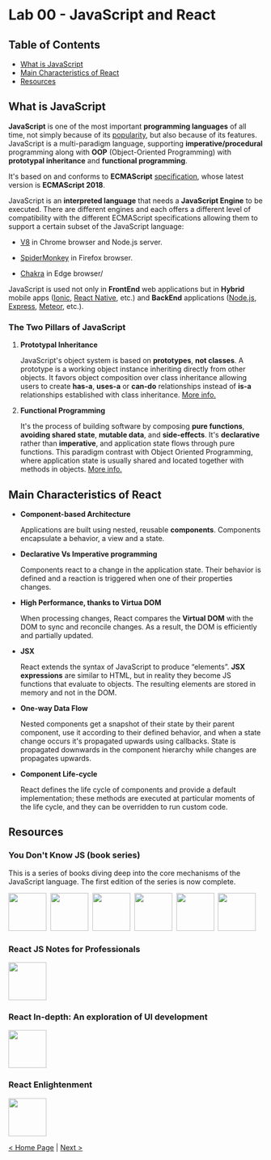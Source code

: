 
# Lab 00 - JavaScript and React

## Table of Contents

- [What is JavaScript](#what-is-javascript)
- [Main Characteristics of React](#main-characteristics-of-react)
- [Resources](#resources)

## What is JavaScript

**JavaScript** is one of the most important **programming languages**
of all time, not simply because of its
[popularity](https://www.tiobe.com/tiobe-index), but also because of
its features.  JavaScript is a multi-paradigm language, supporting
**imperative/procedural** programming along with **OOP**
(Object-Oriented Programming) with **prototypal inheritance**
and **functional programming**.

It's based on and conforms to **ECMAScript**
[specification](https://www.ecma-international.org/publications/files/ECMA-ST/Ecma-262.pdf),
whose latest version is **ECMAScript 2018**.

JavaScript is an **interpreted language** that needs a **JavaScript
Engine** to be executed.  There are different engines and each offers
a different level of compatibility with the different ECMAScript
specifications allowing them to support a certain subset of the
JavaScript language:

* [V8](https://developers.google.com/v8/) in Chrome browser and
  Node.js server.

* [SpiderMonkey](https://developer.mozilla.org/en-US/docs/Mozilla/Projects/SpiderMonkey)
  in Firefox browser.

* [Chakra](https://github.com/Microsoft/ChakraCore) in Edge browser/

JavaScript is used not only in **FrontEnd** web applications but in
**Hybrid** mobile apps ([Ionic](https://ionicframework.com/), [React
Native](http://www.reactnative.com/), etc.) and **BackEnd**
applications ([Node.js](https://nodejs.org/),
[Express](https://www.express.com/),
[Meteor](https://www.meteor.com/), etc.).

### The Two Pillars of JavaScript

1. **Prototypal Inheritance**

    JavaScript's object system is based on **prototypes**, **not
    classes**.  A prototype is a working object instance inheriting
    directly from other objects.  It favors object composition over
    class inheritance allowing users to create **has-a**, **uses-a**
    or **can-do** relationships instead of **is-a** relationships
    established with class inheritance.  [More
    info.](https://medium.com/javascript-scene/master-the-javascript-interview-what-s-the-difference-between-class-prototypal-inheritance-e4cd0a7562e9)

2. **Functional Programming**

    It's the process of building software by composing **pure
    functions**, **avoiding shared state**, **mutable data**, and
    **side-effects**.  It's **declarative** rather than
    **imperative**, and application state flows through pure
    functions.  This paradigm contrast with Object Oriented
    Programming, where application state is usually shared and located
    together with methods in objects.  [More
    info.](https://medium.com/javascript-scene/master-the-javascript-interview-what-is-functional-programming-7f218c68b3a0)

## Main Characteristics of React

* **Component-based Architecture**

    Applications are built using nested, reusable **components**.
    Components encapsulate a behavior, a view and a state.

* **Declarative Vs Imperative programming**

    Components react to a change in the application state.  Their
    behavior is defined and a reaction is triggered when one of their
    properties changes.

* **High Performance, thanks to Virtua DOM**

    When processing changes, React compares the **Virtual DOM** with
    the DOM to sync and reconcile changes.  As a result, the DOM is
    efficiently and partially updated.

* **JSX**

    React extends the syntax of JavaScript to produce “elements”.
    **JSX expressions** are similar to HTML, but in reality they
    become JS functions that evaluate to objects.  The resulting
    elements are stored in memory and not in the DOM.

* **One-way Data Flow**

    Nested components get a snapshot of their state by their parent
    component, use it according to their defined behavior, and when a
    state change occurs it's propagated upwards using callbacks.
    State is propagated downwards in the component hierarchy while
    changes are propagates upwards.

* **Component Life-cycle**

    React defines the life cycle of components and provide a default
    implementation; these methods are executed at particular moments
    of the life cycle, and they can be overridden to run custom code.

## Resources

### You Don't Know JS (book series)

This is a series of books diving deep into the core mechanisms of the
JavaScript language.  The first edition of the series is now complete.

<a href="http://www.ebooks.com/1993212/you-don-t-know-js-up-going/simpson-kyle/"><img src="https://i2.ebkimg.com/previews/001/001993/001993212/001993212-hq-168-80.jpg" width="75"></a>&nbsp;
<a href="http://www.ebooks.com/1647631/you-don-t-know-js-scope-closures/simpson-kyle/"><img src="https://i1.ebkimg.com/previews/001/001647/001647631/001647631-hq-168-80.jpg" width="75"></a>&nbsp;
<a href="http://www.ebooks.com/1734321/you-don-t-know-js-this-object-prototypes/simpson-kyle/"><img src="https://i1.ebkimg.com/previews/001/001734/001734321/001734321-hq-168-80.jpg" width="75"></a>&nbsp;
<a href="http://www.ebooks.com/1935541/you-don-t-know-js-types-grammar/simpson-kyle/"><img src="https://i1.ebkimg.com/previews/001/001935/001935541/001935541-hq-168-80.jpg" width="75"></a>&nbsp;
<a href="http://www.ebooks.com/1977375/you-don-t-know-js-async-performance/simpson-kyle/"><img src="https://i0.ebkimg.com/previews/001/001977/001977375/001977375-hq-168-80.jpg" width="75"></a>&nbsp;
<a href="http://www.ebooks.com/2481820/you-don-t-know-js-es6-beyond/simpson-kyle/"><img src="https://i0.ebkimg.com/previews/002/002481/002481820/002481820-hq-168-80.jpg" width="75"></a>

### React JS Notes for Professionals

<a href="https://goalkicker.com/ReactJSBook/"><img src="https://goalkicker.com/ReactJSBook/ReactJSGrow.png" width="75"></a>

### React In-depth: An exploration of UI development

<a href="https://www.gitbook.com/download/pdf/book/developmentarc/react-indepth"><img src="https://images.gr-assets.com/books/1474470756l/32173968.jpg" width="75"></a>

### React Enlightenment

<a href="https://www.gitbook.com/download/pdf/book/frontendmasters/react-enlightenment"><img src="https://i.pinimg.com/originals/6e/1f/3f/6e1f3f8de55cb2def135cca9c8865efe.png" width="75"></a>

[< Home Page](../..) | [Next >](../lab-01)
